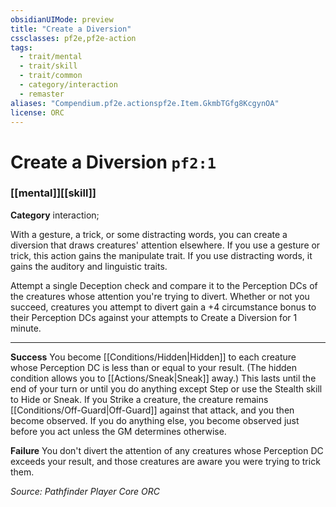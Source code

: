 ```yaml
---
obsidianUIMode: preview
title: "Create a Diversion"
cssclasses: pf2e,pf2e-action
tags:
  - trait/mental
  - trait/skill
  - trait/common
  - category/interaction
  - remaster
aliases: "Compendium.pf2e.actionspf2e.Item.GkmbTGfg8KcgynOA"
license: ORC
---
```

# Create a Diversion `pf2:1`

### [[mental]][[skill]]

**Category** interaction; 




With a gesture, a trick, or some distracting words, you can create a diversion that draws creatures' attention elsewhere. If you use a gesture or trick, this action gains the manipulate trait. If you use distracting words, it gains the auditory and linguistic traits.

Attempt a single Deception check and compare it to the Perception DCs of the creatures whose attention you're trying to divert. Whether or not you succeed, creatures you attempt to divert gain a +4 circumstance bonus to their Perception DCs against your attempts to Create a Diversion for 1 minute.

* * *

**Success** You become [[Conditions/Hidden|Hidden]] to each creature whose Perception DC is less than or equal to your result. (The hidden condition allows you to [[Actions/Sneak|Sneak]] away.) This lasts until the end of your turn or until you do anything except Step or use the Stealth skill to Hide or Sneak. If you Strike a creature, the creature remains [[Conditions/Off-Guard|Off-Guard]] against that attack, and you then become observed. If you do anything else, you become observed just before you act unless the GM determines otherwise.

**Failure** You don't divert the attention of any creatures whose Perception DC exceeds your result, and those creatures are aware you were trying to trick them.

*Source: Pathfinder Player Core*
*ORC*